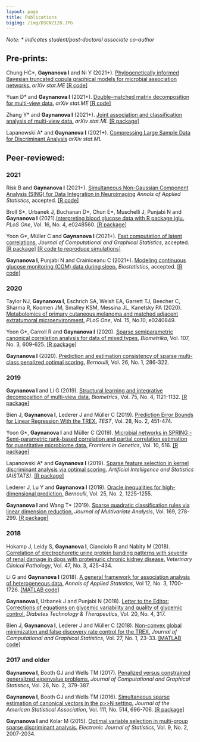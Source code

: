 ```yaml
---
layout: page
title: Publications
bigimg: /img/DSCN2128.JPG
---
```


*Note: \* indicates student/post-doctoral associate co-author*

## Pre-prints:

Chung HC\*, **Gaynanova I** and Ni Y (2021+). [Phylogenetically informed Bayesian truncated copula graphical models for microbial association networks.](https://arxiv.org/abs/2105.05082) *arXiv stat.ME*  [[R code]](https://github.com/heech31/phyloBCG)

Yuan D\* and **Gaynanova I** (2021+). [Double-matched matrix decomposition for multi-view data.](https://arxiv.org/2105.03396) *arXiv stat.ME* [[R code]](https://github.com/justicesuker/DMMD_Code)

Zhang Y\* and **Gaynanova I** (2021+). [Joint association and classification analysis of multi-view data.](https://arxiv.org/abs/1811.08511) *arXiv stat.ML* [[R package]](https://github.com/Pennisetum/JACA)

Lapanowski A\* and **Gaynanova I** (2021+). [Compressing Large Sample Data for Discriminant Analysis](https://arxiv.org/abs/2005.03858) *arXiv stat.ML*


## Peer-reviewed:	

### 2021

Risk B and **Gaynanova I** (2021+). [Simultaneous Non-Gaussian Component Analysis (SING) for Data Integration in Neuroimaging](https://www.e-publications.org/ims/submission/AOAS/user/submissionFile/45797?confirm=4748e846) *Annals of Applied Statistics*, accepted. [[R code]](https://github.com/irinagain/SING)

Broll S\*, Urbanek J, Buchanan D\*, Chun E\*, Muschelli J, Punjabi N and **Gaynanova I** (2021).[Interpreting blood glucose data with R package iglu.](https://doi.org/10.1371/journal.pone.0248560) *PLoS One*, Vol. 16, No. 4, e0248560. [[R package]](https://cran.rstudio.com/web/packages/iglu/index.html)

Yoon G\*, Müller C and **Gaynanova I** (2021+). [Fast computation of latent correlations.](https://www.tandfonline.com/doi/full/10.1080/10618600.2021.1882468) *Journal of Computational and Graphical Statistics*, accepted. [[R package]](https://github.com/irinagain/mixedCCA) [[R code to reproduce simulations]](https://github.com/GraceYoon/Fast-latent-correlation)

**Gaynanova I**, Punjabi N and Crainiceanu C (2021+). [Modeling continuous glucose monitoring (CGM) data during sleep.](https://doi.org/10.1093/biostatistics/kxaa023) *Biostatistics*, accepted. [[R code]](https://github.com/irinagain/cgm-multi-level-beta)

### 2020

Taylor NJ, **Gaynanova I**, Eschrich SA, Welsh EA, Garrett TJ, Beecher C, Sharma R, Koomen JM, Smalley KSM, Messina JL, Kanetsky PA (2020). [Metabolomics of primary cutaneous melanoma and matched adjacent extratumoral microenvironment.](https://doi.org/10.1371/journal.pone.0240849) *PLoS One*, Vol. 15, No.10, e0240849. 

Yoon G\*, Carroll R and **Gaynanova I** (2020). [Sparse semiparametric canonical correlation analysis for data of mixed types.](https://academic.oup.com/biomet/article/doi/10.1093/biomet/asaa007/5820553) *Biometrika*, Vol. 107, No. 3, 609-625. [[R package]](https://github.com/irinagain/mixedCCA)

**Gaynanova I** (2020). [Prediction and estimation consistency of sparse multi-class penalized optimal scoring.](https://projecteuclid.org/euclid.bj/1574758829) *Bernoulli*, Vol. 26, No. 1, 286-322.

### 2019 

**Gaynanova I** and Li G (2019). [Structural learning and integrative decomposition of multi-view data.](https://doi.org/10.1111/biom.13108) *Biometrics*, Vol. 75, No. 4, 1121-1132. [[R package]](https://github.com/irinagain/SLIDE)

Bien J, **Gaynanova I**, Lederer J and Müller C (2019). [Prediction Error Bounds for Linear Regression With the TREX.](https://link.springer.com/article/10.1007/s11749-018-0584-4) *TEST*, Vol. 28, No. 2, 451-474.

Yoon G\*, **Gaynanova I** and Müller C (2019). [Microbial networks in SPRING - Semi-parametric rank-based correlation and partial correlation estimation for quantitative microbiome data.](https://www.frontiersin.org/articles/10.3389/fgene.2019.00516/full) *Frontiers in Genetics*, Vol. 10, 516. [[R package]](https://github.com/GraceYoon/SPRING)

Lapanowski A\* and **Gaynanova I** (2019). [Sparse feature selection in kernel discriminant analysis via optimal scoring.](http://proceedings.mlr.press/v89/lapanowski19a.html) *Artificial Intelligence and Statistics (AISTATS)*. [[R package]](https://github.com/aflapan/sparseKOS)

Lederer J, Lu Y and **Gaynanova I** (2019). [Oracle inequalities for high-dimensional prediction.](https://projecteuclid.org/euclid.bj/1551862849) *Bernoulli*, Vol. 25, No. 2, 1225-1255.

**Gaynanova I** and Wang T\* (2019). [Sparse quadratic classification rules via linear dimension reduction.](https://doi.org/10.1016/j.jmva.2018.09.011) *Journal of Multivariate Analysis*, Vol. 169, 278-299. [[R package]](https://github.com/irinagain/DAP)

### 2018

Hokamp J, Leidy S, **Gaynanova I**, Cianciolo R and Nabity M (2018). [Correlation of electrophoretic urine protein banding patterns with severity of renal damage in dogs with proteinuric chronic kidney disease.](https://onlinelibrary.wiley.com/doi/full/10.1111/vcp.12648) *Veterinary Clinical Pathology*, Vol. 47, No. 3, 425-434.

Li G and **Gaynanova I** (2018). [A general framework for association analysis of heterogeneous data.](http://dx.doi.org/10.1214/17-AOAS1127) *Annals of Applied Statistics*, Vol 12, No. 3, 1700-1726. [[MATLAB code]](https://github.com/reagan0323/GAS)

**Gaynanova I**, Urbanek J and Punjabi N (2018). [Letter to the Editor: Corrections of equations on glycemic variability and quality of glycemic control.](https://www.liebertpub.com/doi/pdfplus/10.1089/dia.2018.0057) *Diabetes Technology & Therapeutics*, Vol. 20, No. 4, 317.

Bien J, **Gaynanova I**, Lederer J and Müller C (2018). [Non-convex global minimization and false discovery rate control for the TREX.](http://www.tandfonline.com/doi/abs/10.1080/10618600.2017.1341414) *Journal of Computational and Graphical Statistics*, Vol. 27, No. 1, 23-33. [[MATLAB code]](https://github.com/muellsen/TREX)

### 2017 and older

**Gaynanova I**, Booth GJ and Wells TM (2017). [Penalized versus constrained generalized eigenvalue problems.](http://www.tandfonline.com/doi/abs/10.1080/10618600.2016.1172017) *Journal of Computational and Graphical Statistics*, Vol. 26, No. 2, 379-387.
  
**Gaynanova I**, Booth GJ and Wells TM (2016). [Simultaneous sparse estimation of canonical vectors in the p>>N setting.](http://dx.doi.org/10.1080/01621459.2015.1034318) *Journal of the American Statistical Association*, Vol. 111, No. 514, 696-706. [[R package]](https://cran.r-project.org/web/packages/MGSDA/index.html)

**Gaynanova I** and Kolar M (2015). [Optimal variable selection in multi-group sparse discriminant analysis.](http://dx.doi.org/10.1214/15-EJS1064) *Electronic Journal of Statistics*, Vol. 9, No. 2, 2007-2034. 





